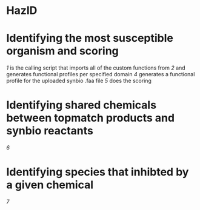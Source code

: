 HazID
=====

Identifying the most susceptible organism and scoring 
=====

_1_ is the calling script that imports all of the custom functions from _2_ and generates functional profiles per specified domain
_4_ generates a functional profile for the uploaded synbio .faa file 
_5_ does the scoring 

Identifying shared chemicals between topmatch products and synbio reactants 
====
_6_ 

Identifying species that inhibted by a given chemical 
====
_7_ 
